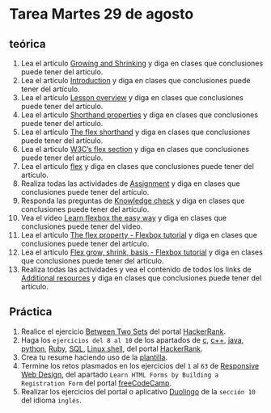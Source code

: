 # Tarea Martes 29 de agosto

## teórica

1. Lea el artículo [Growing and Shrinking](https://www.theodinproject.com/lessons/foundations-growing-and-shrinking) y diga en clases que conclusiones puede tener del artículo.
2. Lea el artículo [Introduction](https://www.theodinproject.com/lessons/foundations-growing-and-shrinking#introduction) y diga en clases que conclusiones puede tener del artículo.
3. Lea el artículo [Lesson overview](https://www.theodinproject.com/lessons/foundations-growing-and-shrinking#lesson-overview) y diga en clases que conclusiones puede tener del artículo.
4. Lea el artículo [Shorthand properties](https://developer.mozilla.org/en-US/docs/Web/CSS/Shorthand_properties) y diga en clases que conclusiones puede tener del artículo.
5. Lea el artículo [The flex shorthand](https://www.theodinproject.com/lessons/foundations-growing-and-shrinking#the-flex-shorthand) y diga en clases que conclusiones puede tener del artículo.
6. Lea el artículo [W3C’s flex section](https://www.w3.org/TR/css-flexbox-1/#flex-common) y diga en clases que conclusiones puede tener del artículo.
7. Lea el artículo [flex](https://developer.mozilla.org/en-US/docs/Web/CSS/flex) y diga en clases que conclusiones puede tener del artículo.
8. Realiza todas las actividades de [Assignment](https://www.theodinproject.com/lessons/foundations-growing-and-shrinking#assignment) y diga en clases que conclusiones puede tener del artículo.
9. Responda las preguntas de [Knowledge check](https://www.theodinproject.com/lessons/foundations-growing-and-shrinking#knowledge-check) y diga en clases que conclusiones puede tener del artículo.
10. Vea el video [Learn flexbox the easy way](https://www.youtube.com/watch?v=u044iM9xsWU&t=1s&ab_channel=KevinPowell) y diga en clases que conclusiones puede tener del video.
11. Lea el artículo [The flex property - Flexbox tutorial](https://scrimba.com/learn/flexbox/the-flex-property-flexbox-tutorial-cGNKJTv) y diga en clases que conclusiones puede tener del artículo.
12. Lea el artículo [Flex grow, shrink, basis - Flexbox tutorial](https://scrimba.com/learn/flexbox/flex-grow-shrink-basis-flexbox-tutorial-ck6L7fv) y diga en clases que conclusiones puede tener del artículo.
13. Realiza todas las actividades y vea el contenido de todos los links de [Additional resources](https://www.theodinproject.com/lessons/foundations-growing-and-shrinking#additional-resources) y diga en clases que conclusiones puede tener del artículo.

## Práctica

1. Realice el ejercicio [Between Two Sets](https://www.hackerrank.com/challenges/between-two-sets/problem?isFullScreen=false) del portal [HackerRank](https://www.hackerrank.com/dashboard).
2. Haga los `ejercicios del 8 al 10` de los apartados de [c](https://www.hackerrank.com/domains/c), [c++](https://www.hackerrank.com/domains/cpp), [java](https://www.hackerrank.com/domains/java), [python](https://www.hackerrank.com/domains/python), [Ruby](https://www.hackerrank.com/domains/ruby), [SQL](https://www.hackerrank.com/domains/sql), [Linux shell](https://www.hackerrank.com/domains/shell), del portal [HackerRank](https://www.hackerrank.com/dashboard).
3. Crea tu resume haciendo uso de la [plantilla](https://docs.google.com/document/d/1jfUa4HGBDjt2peJPQ0Wg1YhdGkCoSysS6QMT4u8bCic/edit?usp=sharing).
4. Termine los retos plasmados en los ejercicios del `1` al `63` de [Responsive Web Design](https://www.freecodecamp.org/learn/2022/responsive-web-design/), del apartado `Learn HTML Forms by Building a Registration Form` del portal [freeCodeCamp](https://www.freecodecamp.org/learn/).
5. Realizar los ejercicios del portal o aplicativo [Duolingo](https://www.duolingo.com/learn) de la `sección 10` del idioma `inglés`.
